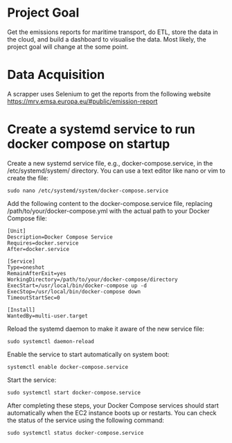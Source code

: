 # Project Goal
Get the emissions reports for maritime transport, do ETL, store the data in the cloud, and build a dashboard to visualise the data. Most likely, the project goal will change at the some point.

# Data Acquisition
A scrapper uses Selenium to get the reports from the following website https://mrv.emsa.europa.eu/#public/emission-report

# Create a systemd service to run docker compose on startup
Create a new systemd service file, e.g., docker-compose.service, in the /etc/systemd/system/ directory. You can use a text editor like nano or vim to create the file:
```
sudo nano /etc/systemd/system/docker-compose.service
```

Add the following content to the docker-compose.service file, replacing /path/to/your/docker-compose.yml with the actual path to your Docker Compose file:
```
[Unit]
Description=Docker Compose Service
Requires=docker.service
After=docker.service

[Service]
Type=oneshot
RemainAfterExit=yes
WorkingDirectory=/path/to/your/docker-compose/directory
ExecStart=/usr/local/bin/docker-compose up -d
ExecStop=/usr/local/bin/docker-compose down
TimeoutStartSec=0

[Install]
WantedBy=multi-user.target
```

Reload the systemd daemon to make it aware of the new service file:
```
sudo systemctl daemon-reload
```

Enable the service to start automatically on system boot:
```
systemctl enable docker-compose.service
```

Start the service:
```
sudo systemctl start docker-compose.service
```

After completing these steps, your Docker Compose services should start automatically when the EC2 instance boots up or restarts.
You can check the status of the service using the following command:
```
sudo systemctl status docker-compose.service
```